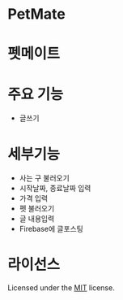 # PetMate
# 펫메이트
# 주요 기능

- 글쓰기
# 세부기능

- 사는 구 불러오기
- 시작날짜, 종료날짜 입력
- 가격 입력
- 펫 불러오기
- 글 내용입력
- Firebase에 글포스팅

# 라이선스
Licensed under the [MIT](LICENSE) license.
